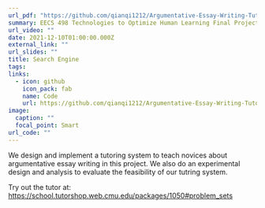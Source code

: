 ```yaml
---
url_pdf: "https://github.com/qianqi1212/Argumentative-Essay-Writing-Tutor/blob/f948f682d7052b26b3e5bb43178d2df90791886f/EECS_498___003_Final_Report.pdf"
summary: EECS 498 Technologies to Optimize Human Learning Final Project
url_video: ""
date: 2021-12-10T01:00:00.000Z
external_link: ""
url_slides: ""
title: Search Engine
tags:
links:
  - icon: github
    icon_pack: fab
    name: Code
    url: https://github.com/qianqi1212/Argumentative-Essay-Writing-Tutor.git
image:
  caption: ""
  focal_point: Smart
url_code: ""
---
```


We design and implement a tutoring system to teach novices about argumentative essay writing in this project. We also do an experimental design and analysis to evaluate the feasibility of our tutring system.

Try out the tutor at: https://school.tutorshop.web.cmu.edu/packages/1050#problem_sets
